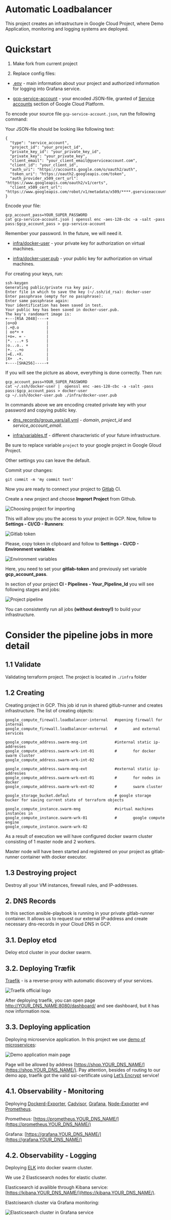 # Automatic Loadbalancer

This project creates an infrastructure in Google Cloud Project, where Demo Application, monitoring and logging systems are deployed.

# Quickstart

1. Make fork from current project

2. Replace config files:

* [.env](.env) - main information about your project and authorized information for logging into Grafana service.

* [gcp-service-account](gcp-service-account) - your encoded JSON-file, granted of [Service accounts](https://console.cloud.google.com/iam-admin/serviceaccounts) section of Google Cloud Platform.

To encode your source file `gcp-service-account.json`, run the following command:

Your JSON-file should be looking like following text:
```
{
  "type": "service_account",
  "project_id": "your_project_id",
  "private_key_id": "your_private_key_id",
  "private_key": "your_private_key",
  "client_email": "your_client_email@gserviceaccount.com",
  "client_id": "your_client_id",
  "auth_uri": "https://accounts.google.com/o/oauth2/auth",
  "token_uri": "https://oauth2.googleapis.com/token",
  "auth_provider_x509_cert_url": "https://www.googleapis.com/oauth2/v1/certs",
  "client_x509_cert_url": "https://www.googleapis.com/robot/v1/metadata/x509/****.gserviceaccount.com"
}
```
Encode your file:
```
gcp_account_pass=YOUR_SUPER_PASSWORD
cat gcp-service-account.json | openssl enc -aes-128-cbc -a -salt -pass pass:$gcp_account_pass > gcp-service-account
```

Remember your password. In the future, we will need it.

* [infra/docker-user](infra/docker-user) - your private key for authorization on virtual machines.

* [infra/docker-user.pub](infra/docker-user.pub) - your public key for authorization on virtual machines.

For creating your keys, run:

```
ssh-keygen
Generating public/private rsa key pair.
Enter file in which to save the key (~/.ssh/id_rsa): docker-user
Enter passphrase (empty for no passphrase):
Enter same passphrase again:
Your identification has been saved in test.
Your public key has been saved in docker-user.pub.
The key's randomart image is:
+---[RSA 2048]----+
|o+oO             |
|.+@.o            |
| oo*+ +          |
|+o=. = -         |
|*. ...+ S        |
|o...o.. +        |
|+. ..+o          |
|=E..+X.          |
|X+  .+.          |
+----[SHA256]-----+
```
If you will see the picture as above, everything is done correctly. Then run:
```
gcp_account_pass=YOUR_SUPER_PASSWORD
cat ~/.ssh/docker-user |  openssl enc -aes-128-cbc -a -salt -pass pass:$gcp_account_pass > docker-user
cp ~/.ssh/docker-user.pub ./infra/docker-user.pub
```
In commands above we are encoding created private key with your password and copying public key.

* [dns_records/group_vars/all.yml](dns_records/group_vars/all.yml) - <i>domain</i>, <i>project_id</i> and <i>service_account_email</i>.

* [infra/variables.tf](infra/variables.tf) - different characteristic of your future infrastructure.

Be sure to replace variable `project` to your google project in Google Gloud Project.

Other settings you can leave the default.

Commit your changes:
```
git commit -m 'my commit text'
```

Now you are ready to connect your project to [Gitlab](https://gitlab.com/) CI.

Create a new project and choose <b>Imprort Project</b> from Github.

![Choosing project for importing](https://raw.githubusercontent.com/ozyab09/loadbalancer-auto/master/images/img-01.png)

This will allow you you the access to your project in GCP. Now, follow to <b>Settings - CI/CD - Runners</b>:

![Gitlab token](images/img-02.png)

Please, copy token in clipboard and follow to <b>Settings - CI/CD - Environment variables</b>:

![Environment variables](images/img-03.png)

Here, you need to set your <b>gitlab-token</b> and previously set variable <b>gcp_account_pass</b>.

In section of your project <b>CI - Pipelines - Your_Pipeline_Id</b> you will see following stages and jobs:

![Project pipeline](images/img-04.png)

You can consistently run all jobs <b>(without destroy!)</b> to build your infrastructure.

# Сonsider the pipeline jobs in more detail

## 1.1 Validate

Validating terraform project. The project is located in `./infra` folder

## 1.2 Creating

Creating project in GCP. This job id run in shared gitlub-runner and creates infrastructure. The list of creating objects:
```
google_compute_firewall.loadbalancer-internal   #opening firewall for internal 
google_compute_firewall.loadbalancer-external   #       and external services

google_compute_address.swarm-mng-int            #internal static ip-addresses
google_compute_address.swarm-wrk-int-01         #       for docker swarm cluster
google_compute_address.swarm-wrk-int-02

google_compute_address.swarm-mng-ext            #external static ip-addresses
google_compute_address.swarm-wrk-ext-01         #       for nodes in docker
google_compute_address.swarm-wrk-ext-02         #       swarm cluster

google_storage_bucket.defaul                    # google storage bucker for saving current state of terraform objects

google_compute_instance.swarm-mng               #virtual machines instances in
google_compute_instance.swarm-wrk-01            #       google compute engine
google_compute_instance.swarm-wrk-02
```

As a result of execution we will have configured docker swarm cluster consisting of 1 master node and 2 workers.

Master node will have been started and registered on your project as gitlab-runner container with docker executor.

## 1.3 Destroying project

Destroy all your VM instances, firewall rules, and IP-addresses.

## 2. DNS Records

In this section ansible-playbook is running in your private gitlab-runner container. It allows us to request our external IP-address and create necessary dns-records in your Cloud DNS in GCP.

## 3.1. Deploy etcd

Deloy etcd cluster in your docker swarm.


## 3.2. Deploying Træfik

[Traefik](https://traefik.io/) - is a reverse-proxy with automatic discovery of your services.

![Traefik official logo](images/img-05.png)

After deploying traefik, you can open page [http://YOUR_DNS_NAME:8080/dashboard/](http://YOUR_DNS_NAME:8080/dashboard/) and see dashboard, but it has now information now.

## 3.3. Deploying application

Deploying microservice application. In this project we use [demo of microservices](https://github.com/microservices-demo/microservices-demo):

![Demo application main page](images/img-06.png)

Page will be allowed by address [https://shop.YOUR_DNS_NAME/](https://shop.YOUR_DNS_NAME/). Pay attention, besides of routing to our demo app, traefik got the valid ssl-certificate using [Let’s Encrypt](https://letsencrypt.org/) service!

## 4.1. Observability - Monitoring

Deploying [Dockerd-Exporter](https://github.com/stefanprodan/caddy-builder), [Cadvisor](https://github.com/google/cadvisor), [Grafana](https://grafana.com/), [Node-Exporter](https://github.com/stefanprodan/swarmprom/tree/master/node-exporter) and [Prometheus](https://prometheus.io/).

Prometheus: [https://prometheus.YOUR_DNS_NAME/](https://prometheus.YOUR_DNS_NAME/)

Grafana: [https://grafana.YOUR_DNS_NAME/](https://grafana.YOUR_DNS_NAME/)


## 4.2. Observability - Logging

Deploying [ELK](https://www.elastic.co/elk-stack) into docker swarm cluster.

We use 2 Elasticsearch nodes for elastic cluster.

Elasticsearch id availible through Kibana service: [https://kibana.YOUR_DNS_NAME/](https://kibana.YOUR_DNS_NAME/).

Elastcisearch cluster via Grafana monitoring:

![Elasticsearch cluster in Grafana service](images/img-07.png)

